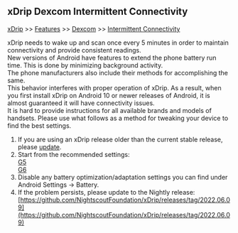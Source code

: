 ## xDrip Dexcom Intermittent Connectivity
[xDrip](../README.md) >> [Features](./Features_page) >> [Dexcom](./Dexcom_page) >> [Intermittent Connectivity](Intermittent)  
  
xDrip needs to wake up and scan once every 5 minutes in order to maintain connectivity and provide consistent readings.  
New versions of Android have features to extend the phone battery run time.  This is done by minimizing background activity.  
The phone manufacturers also include their methods for accomplishing the same.  
This behavior interferes with proper operation of xDrip.  As a result, when you first install xDrip on Android 10 or newer releases of Android, it is almost guaranteed it will have connectivity issues.  
It is hard to provide instructions for all available brands and models of handsets.  Please use what follows as a method for tweaking your device to find the best settings.  

1. If you are using an xDrip release older than the current stable release, please [update](./Updates.md).  
2. Start from the recommended settings:  
[G5](./G5-Recommended-Settings.md)  
[G6](./G6-Recommended-Settings.md)    
3. Disable any battery optimization/adaptation settings you can find under Android Settings -> Battery.  
4. If the problem persists, please update to the Nightly release: [https://github.com/NightscoutFoundation/xDrip/releases/tag/2022.06.09](https://github.com/NightscoutFoundation/xDrip/releases/tag/2022.06.09)  
